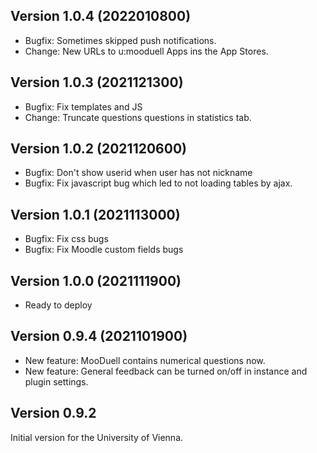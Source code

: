 ## Version 1.0.4 (2022010800)
* Bugfix: Sometimes skipped push notifications.
* Change: New URLs to u:mooduell Apps ins the App Stores.

## Version 1.0.3 (2021121300)
* Bugfix: Fix templates and JS
* Change: Truncate questions questions in statistics tab.

## Version 1.0.2 (2021120600)
* Bugfix: Don't show userid when user has not nickname
* Bugfix: Fix javascript bug which led to not loading tables by ajax.

## Version 1.0.1 (2021113000)
* Bugfix: Fix css bugs
* Bugfix: Fix Moodle custom fields bugs

## Version 1.0.0 (2021111900)
* Ready to deploy


## Version 0.9.4 (2021101900)
* New feature: MooDuell contains numerical questions now.
* New feature: General feedback can be turned on/off in instance and plugin settings.

## Version 0.9.2
Initial version for the University of Vienna.